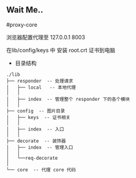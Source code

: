 Wait Me..
---

#proxy-core

浏览器配置代理至
127.0.0.1   8003

在lib/config/keys 中 安装 root.crt 证书到电脑

* 目录结构

```shell
./lib
├── responder  -- 处理请求
│   ├── local   -- 本地代理
│   │   
│   ├── index  -- 管理整个 responder 下的各个模块
│   │
├── config  -- 图片目录
│   ├── keys  -- 证书相关
│   │   
│   ├── index  -- 入口
│   │   
├── decorate  -- 装饰器 
│   ├── index  -- 管理入口
│   │   
│   └──req-decorate
│   
└── core  -- 代理 core 代码
```
